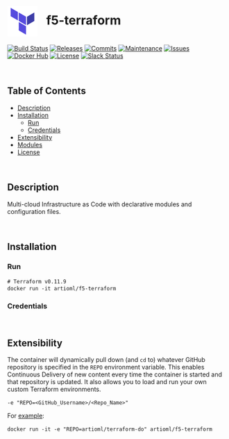 # <img align="center" src="img/terraform.svg" width="70">&nbsp;&nbsp; f5-terraform
[![Build Status](https://img.shields.io/travis/com/ArtiomL/f5-terraform/develop.svg)](https://travis-ci.com/ArtiomL/f5-terraform)
[![Releases](https://img.shields.io/github/release/ArtiomL/f5-terraform.svg)](https://github.com/ArtiomL/f5-terraform/releases)
[![Commits](https://img.shields.io/github/commits-since/ArtiomL/f5-terraform/latest.svg?label=commits%20since)](https://github.com/ArtiomL/f5-terraform/commits/master)
[![Maintenance](https://img.shields.io/maintenance/yes/2018.svg)](https://github.com/ArtiomL/f5-terraform/graphs/code-frequency)
[![Issues](https://img.shields.io/github/issues/ArtiomL/f5-terraform.svg)](https://github.com/ArtiomL/f5-terraform/issues)
[![Docker Hub](https://img.shields.io/docker/pulls/artioml/f5-terraform.svg)](https://hub.docker.com/r/artioml/f5-terraform/)
[![License](https://img.shields.io/badge/license-MIT-blue.svg)](/LICENSE)
[![Slack Status](https://f5cloudsolutions.herokuapp.com/badge.svg)](https://f5cloudsolutions.herokuapp.com)

&nbsp;&nbsp;

## Table of Contents
- [Description](#description)
- [Installation](#installation)
	- [Run](#run)
	- [Credentials](#credentials)
- [Extensibility](#extensibility)
- [Modules](#modules)
- [License](LICENSE)

&nbsp;&nbsp;

## Description

Multi-cloud Infrastructure as Code with declarative modules and configuration files.

&nbsp;&nbsp;

## Installation

### Run
```shell
# Terraform v0.11.9
docker run -it artioml/f5-terraform

```

### Credentials


&nbsp;&nbsp;

## Extensibility
The container will dynamically pull down (and `cd` to) whatever GitHub repository is specified in the `REPO` environment variable. This enables Continuous Delivery of new content every time the container is started and that repository is updated. It also allows you to load and run your own custom Terraform environments.

```shell
-e "REPO=<GitHub_Username>/<Repo_Name>"
```
For [example](https://github.com/jmcalalang/Ansible_Meetups):
```shell
docker run -it -e "REPO=artioml/terraform-do" artioml/f5-terraform
```

&nbsp;&nbsp;


